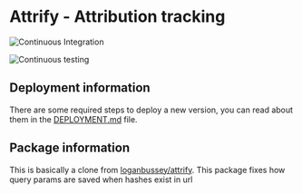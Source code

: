 # Attrify - Attribution tracking

![Continuous Integration](https://github.bitwa.la/bitwala-cryptobank-squad/package-attrify/workflows/Continuous%20Integration/badge.svg)

![Continuous testing](https://github.bitwa.la/bitwala-cryptobank-squad/package-attrify/workflows/Continuous%20Testing/badge.svg?event=push)


## Deployment information

There are some required steps to deploy a new version, you can read about them in the [DEPLOYMENT.md](DEPLOYMENT.md) file.

## Package information

This is basically a clone from [loganbussey/attrify](https://github.com/loganbussey/attrify). This package
fixes how query params are saved when hashes exist in url
